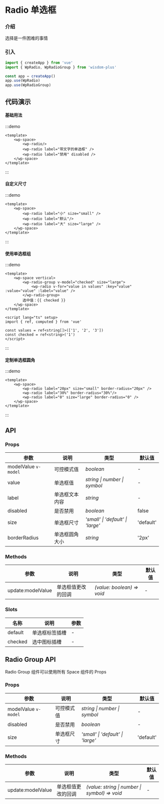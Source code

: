 # Radio 单选框

### 介绍

选择是一件困难的事情

### 引入

```js
import { createApp } from 'vue'
import { WpRadio, WpRadioGroup } from 'wisdom-plus'

const app = createApp()
app.use(WpRadio)
app.use(WpRadioGroup)
```

## 代码演示

#### 基础用法

:::demo
```vue
<template>
    <wp-space>
        <wp-radio/>
        <wp-radio label="带文字的单选框" />
        <wp-radio label="禁用" disabled />
    </wp-space>
</template>
```
:::

#### 自定义尺寸

:::demo
```vue
<template>
    <wp-space>
        <wp-radio label="小" size="small" />
        <wp-radio label="默认"/>
        <wp-radio label="大" size="large" />
    </wp-space>
</template>
```
:::

#### 使用单选框组

:::demo
```vue
<template>
    <wp-space vertical>
        <wp-radio-group v-model="checked" size="large">
            <wp-radio v-for="value in values" :key="value" :value="value" :label="value" />
        </wp-radio-group>
        选中值：{{ checked }}
    </wp-space>
</template>

<script lang="ts" setup>
import { ref, computed } from 'vue'

const values = ref<string[]>(['1', '2', '3'])
const checked = ref<string>('1')
</script>
```
:::

#### 定制单选框圆角

:::demo
```vue
<template>
    <wp-space>
        <wp-radio label="20px" size="small" border-radius="20px" />
        <wp-radio label="30%" border-radius="30%"/>
        <wp-radio label="0" size="large" border-radius="0" />
    </wp-space>
</template>
```
:::

## API

### Props

| 参数      | 说明           | 类型                                                                | 默认值 |
| --------- | -------------- | ------------------------------------------------------------------- | ------ |
| modelValue `v-model`   | 可控模式值       | _boolean_          | -     |
| value     | 单选框值   | _string \| number \| symbol_           | -      |
| label | 单选框文本内容 | _string_ | - |
| disabled | 是否禁用 | _boolean_ | false |
| size | 单选框尺寸 | _'small' \| 'default' \| 'large'_ | 'default' |
| borderRadius | 单选框圆角大小 | _string_ | '2px' |

### Methods

| 参数      | 说明           | 类型                                                                | 默认值 |
| --------- | -------------- | ------------------------------------------------------------------- | ------ |
| update:modelValue      | 单选框值更改的回调       | _(value: boolean) => void_          | -     |

### Slots

| 名称    | 说明     | 参数 |
| ------- | -------- | --- |
| default | 单选框标签插槽 | - |
| checked | 选中图标插槽 | - |

## Radio Group API

Radio Group 组件可以使用所有 Space 组件的 Props

### Props

| 参数      | 说明           | 类型                                                                | 默认值 |
| --------- | -------------- | ------------------------------------------------------------------- | ------ |
| modelValue `v-model`   | 可控模式值       | _string \| number \| symbol_          | -     |
| disabled     | 是否禁用   | _boolean_           | -      |
| size | 单选框尺寸 | _'small' \| 'default' \| 'large'_ | 'default' |

### Methods

| 参数      | 说明           | 类型                                                                | 默认值 |
| --------- | -------------- | ------------------------------------------------------------------- | ------ |
| update:modelValue      | 单选框值更改的回调       | _(value: string \| number \| symbol) => void_          | -     |